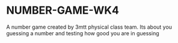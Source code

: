 # NUMBER-GAME-WK4
 A number game created by 3mtt physical class team. Its about you guessing a number and testing  how good you are in guessing
